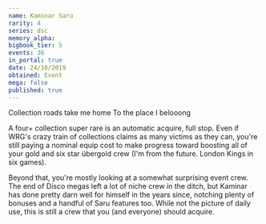 ```yaml
---
name: Kaminar Saru
rarity: 4
series: dsc
memory_alpha:
bigbook_tier: 5
events: 36
in_portal: true
date: 24/10/2019
obtained: Event
mega: false
published: true
---
```


Collection roads take me home
To the place I belooong

A four+ collection super rare is an automatic acquire, full stop. Even if WRG's crazy train of collections claims as many victims as they can, you're still paying a nominal equip cost to make progress toward boosting all of your gold and six star übergold crew (I'm from the future. London Kings in six games).

Beyond that, you're mostly looking at a somewhat surprising event crew. The end of Disco megas left a lot of niche crew in the ditch, but Kaminar has done pretty darn well for himself in the years since, notching plenty of bonuses and a handful of Saru features too. While not the picture of daily use, this is still a crew that you (and everyone) should acquire.
